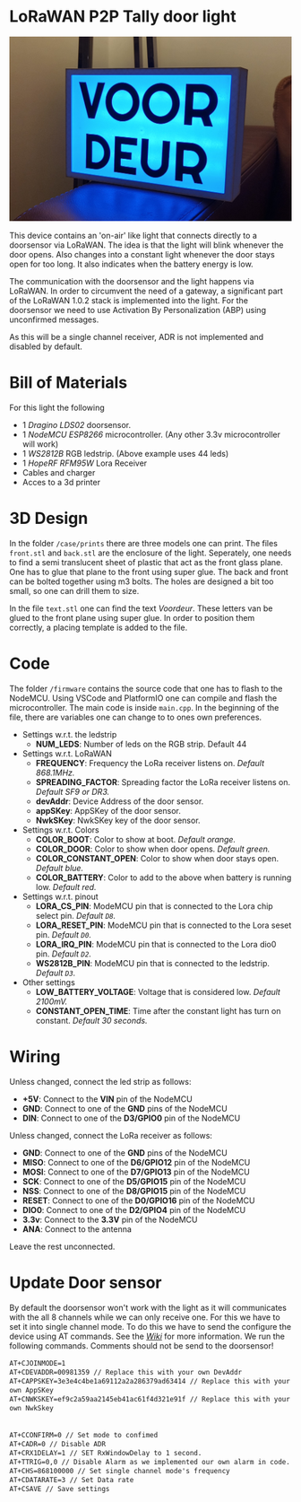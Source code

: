 # LoRaWAN P2P Tally door light
![Alt text](image.jpg "Tally door light")

This device contains an 'on-air' like light that connects directly to a doorsensor via LoRaWAN.
The idea is that the light will blink whenever the door opens. Also changes into a constant light whenever the door stays open for too long. It also indicates when the battery energy is low.

The communication with the doorsensor and the light happens via LoRaWAN. In order to circumvent the need of a gateway, a significant part of the LoRaWAN 1.0.2 stack is implemented into the light. For the doorsensor we need to use Activation By Personalization (ABP) using unconfirmed messages.

As this will be a single channel receiver, ADR is not implemented and disabled by default.

# Bill of Materials
For this light the following

- 1 *Dragino LDS02* doorsensor.
- 1 *NodeMCU ESP8266* microcontroller. (Any other 3.3v microcontroller will work)
- 1 *WS2812B* RGB ledstrip. (Above example uses 44 leds)
- 1 *HopeRF RFM95W* Lora Receiver
- Cables and charger
- Acces to a 3d printer


# 3D Design
In the folder `/case/prints` there are three models one can print.
The files `front.stl` and `back.stl` are the enclosure of the light.
Seperately, one needs to find a semi translucent sheet of plastic that act as the front glass plane. One has to glue that plane to the front using super glue. The back and front can be bolted together using m3 bolts. The holes are designed a bit too small, so one can drill them to size.

In the file `text.stl` one can find the text *Voordeur*. These letters van be glued to the front plane using super glue. In order to position them correctly, a placing template is added to the file.

# Code
The folder `/firmware` contains the source code that one has to flash to the NodeMCU. Using VSCode and PlatformIO one can compile and flash the microcontroller. The main code is inside `main.cpp`. In the beginning of the file, there are variables one can change to to ones own preferences.

- Settings w.r.t. the ledstrip
	- __NUM_LEDS__: Number of leds on the RGB strip. Default 44
- Settings w.r.t. LoRaWAN
	- __FREQUENCY__: Frequency the LoRa receiver listens on. *Default 868.1MHz.*
	- __SPREADING_FACTOR__: Spreading factor the LoRa receiver listens on. *Default SF9 or DR3.*
	- __devAddr__: Device Address of the door sensor.
	- __appSKey__: AppSKey of the door sensor.
	- __NwkSKey__: NwkSKey key of the door sensor.
- Settings w.r.t. Colors
	- __COLOR_BOOT__: Color to show at boot. *Default orange.*
	- __COLOR_DOOR__: Color to show when door opens. *Default green.*
	- __COLOR_CONSTANT_OPEN__: Color to show when door stays open. *Default blue.*
	- __COLOR_BATTERY__: Color to add to the above when battery is running low. *Default red.*
- Settings w.r.t. pinout
	- __LORA_CS_PIN__: ModeMCU pin that is connected to the Lora chip select pin. *Default `D8`.*
	- __LORA_RESET_PIN__: ModeMCU pin that is connected to the Lora seset pin. *Default `D0`.*
	- __LORA_IRQ_PIN__: ModeMCU pin that is connected to the Lora dio0 pin. *Default `D2`.*
	- __WS2812B_PIN__: ModeMCU pin that is connected to the ledstrip. *Default `D3`.*
- Other settings
	- __LOW_BATTERY_VOLTAGE__: Voltage that is considered low. *Default 2100mV.*
	- __CONSTANT_OPEN_TIME__: Time after the constant light has turn on constant. *Default 30 seconds.*

# Wiring 
Unless changed, connect the led strip as follows:

- __+5V__: Connect to the __VIN__ pin of the NodeMCU
- __GND__: Connect to one of the __GND__ pins of the NodeMCU
- __DIN__: Connect to one of the __D3/GPIO0__ pin of the NodeMCU

Unless changed, connect the LoRa receiver as follows:

- __GND__: Connect to one of the __GND__ pins of the NodeMCU
- __MISO__: Connect to one of the __D6/GPIO12__ pin of the NodeMCU
- __MOSI__: Connect to one of the __D7/GPIO13__ pin of the NodeMCU
- __SCK__: Connect to one of the __D5/GPIO15__ pin of the NodeMCU
- __NSS__: Connect to one of the __D8/GPIO15__ pin of the NodeMCU
- __RESET__: Connect to one of the __D0/GPIO16__ pin of the NodeMCU
- __DIO0__: Connect to one of the __D2/GPIO4__ pin of the NodeMCU
- __3.3v__: Connect to the __3.3V__ pin of the NodeMCU
- __ANA__: Connect to the antenna

Leave the rest unconnected.

# Update Door sensor
By default the doorsensor won't work with the light as it will communicates with the all 8 channels while we can only receive one. For this we have to set it into single channel mode. To do this we have to send the configure the device using AT commands. See the *[Wiki](https://wiki.dragino.com/xwiki/bin/view/Main/User%20Manual%20for%20LoRaWAN%20End%20Nodes/LDS02%20-%20LoRaWAN%20Door%20Sensor%20User%20Manual/)* for more information. We run the following commands. Comments should not be send to the doorsensor!

	AT+CJOINMODE=1
	AT+CDEVADDR=00981359 // Replace this with your own DevAddr
	AT+CAPPSKEY=3e3e4c4be1a69112a2a286379ad63414 // Replace this with your own AppSKey
	AT+CNWKSKEY=ef9c2a59aa2145eb41ac61f4d321e91f // Replace this with your own NwkSkey


    AT+CCONFIRM=0 // Set mode to confimed
    AT+CADR=0 // Disable ADR
    AT+CRX1DELAY=1 // SET RxWindowDelay to 1 second.
    AT+TTRIG=0,0 // Disable Alarm as we implemented our own alarm in code.
    AT+CHS=868100000 // Set single channel mode's frequency
    AT+CDATARATE=3 // Set Data rate
    AT+CSAVE // Save settings
